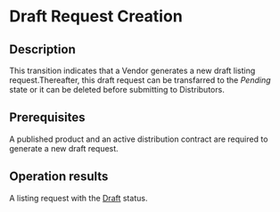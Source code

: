 # Draft Request Creation
## Description
This transition indicates that a Vendor generates a new draft listing request.Thereafter, this draft request can be transfarred to the *Pending* state or it can be deleted before submitting to Distributors.
## Prerequisites
A published product and an active distribution contract are required to generate a new draft request.
## Operation results
A listing request with the [Draft](s-a-draft.html) status.
